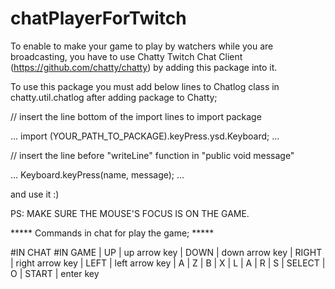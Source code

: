 # chatPlayerForTwitch

To enable to make your game to play by watchers while you are broadcasting, you have to use Chatty Twitch Chat Client (https://github.com/chatty/chatty) by adding this package  into it. 

To use this package you must add below lines to Chatlog class in chatty.util.chatlog after adding package to Chatty;

// insert the line bottom of the import lines to import package 

...
import (YOUR_PATH_TO_PACKAGE).keyPress.ysd.Keyboard;
...

// insert the line before "writeLine" function in "public void message" 

...
Keyboard.keyPress(name, message);
...

and use it :)

PS: MAKE SURE THE MOUSE'S FOCUS IS ON THE GAME.

***** Commands in chat for play the game; *****

  #IN CHAT        #IN GAME
|    UP      |  up arrow key
|   DOWN     | down arrow key
|   RIGHT    | right arrow key
|   LEFT     | left arrow key
|    A       |      Z
|    B       |      X
|    L       |      A
|    R       |      S
|  SELECT    |      O
|  START     |  enter key
